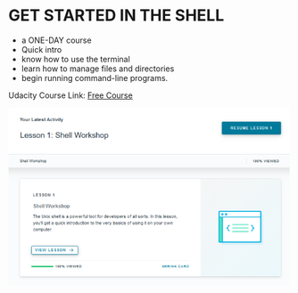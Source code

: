 # GET STARTED IN THE SHELL
* a ONE-DAY course
* Quick intro
* know how to use the terminal 
* learn how to manage files and directories 
* begin running command-line programs. 

Udacity Course Link: [Free Course](https://www.udacity.com/course/shell-workshop--ud206)


![CourseCompletion](https://github.com/EO4wellness/leary-leerie/blob/master/Shell/Shell-Workshop.png)
